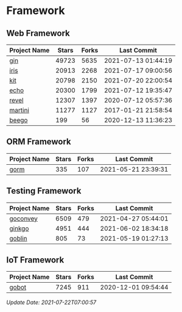 # Framework

## Web Framework
| Project Name | Stars | Forks | Last Commit |
| ------------ | ----- | ----- | ----------- |
| [gin](https://github.com/gin-gonic/gin) | 49723 | 5635 | 2021-07-13 01:44:19 |
| [iris](https://github.com/kataras/iris) | 20913 | 2268 | 2021-07-17 09:00:56 |
| [kit](https://github.com/go-kit/kit) | 20798 | 2150 | 2021-07-20 22:00:54 |
| [echo](https://github.com/labstack/echo) | 20300 | 1799 | 2021-07-12 19:35:47 |
| [revel](https://github.com/revel/revel) | 12307 | 1397 | 2020-07-12 05:57:36 |
| [martini](https://github.com/go-martini/martini) | 11277 | 1127 | 2017-01-21 21:58:54 |
| [beego](https://github.com/astaxie/beego) | 199 | 56 | 2020-12-13 11:36:23 |

## ORM Framework
| Project Name | Stars | Forks | Last Commit |
| ------------ | ----- | ----- | ----------- |
| [gorm](https://github.com/jinzhu/gorm) | 335 | 107 | 2021-05-21 23:39:31 |

## Testing Framework
| Project Name | Stars | Forks | Last Commit |
| ------------ | ----- | ----- | ----------- |
| [goconvey](https://github.com/smartystreets/goconvey) | 6509 | 479 | 2021-04-27 05:44:01 |
| [ginkgo](https://github.com/onsi/ginkgo) | 4951 | 444 | 2021-06-02 18:34:18 |
| [goblin](https://github.com/franela/goblin) | 805 | 73 | 2021-05-19 01:27:13 |

## IoT Framework
| Project Name | Stars | Forks | Last Commit |
| ------------ | ----- | ----- | ----------- |
| [gobot](https://github.com/hybridgroup/gobot) | 7245 | 911 | 2020-12-01 09:54:44 |

*Update Date: 2021-07-22T07:00:57*
